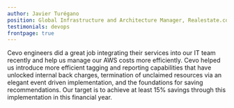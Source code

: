 ```yaml
---
author: Javier Turégano
position: Global Infrastructure and Architecture Manager, Realestate.com.au
testimonials: devops
frontpage: true
---
```

Cevo engineers did a great job integrating their services into our IT team recently and help us manage our AWS costs more efficiently.  Cevo helped us introduce more efficient tagging and reporting capabilities that have unlocked internal back charges, termination of unclaimed resources via an elegant event driven implementation, and the foundations for saving recommendations. Our target is to achieve at least 15% savings through this implementation in this financial year.
